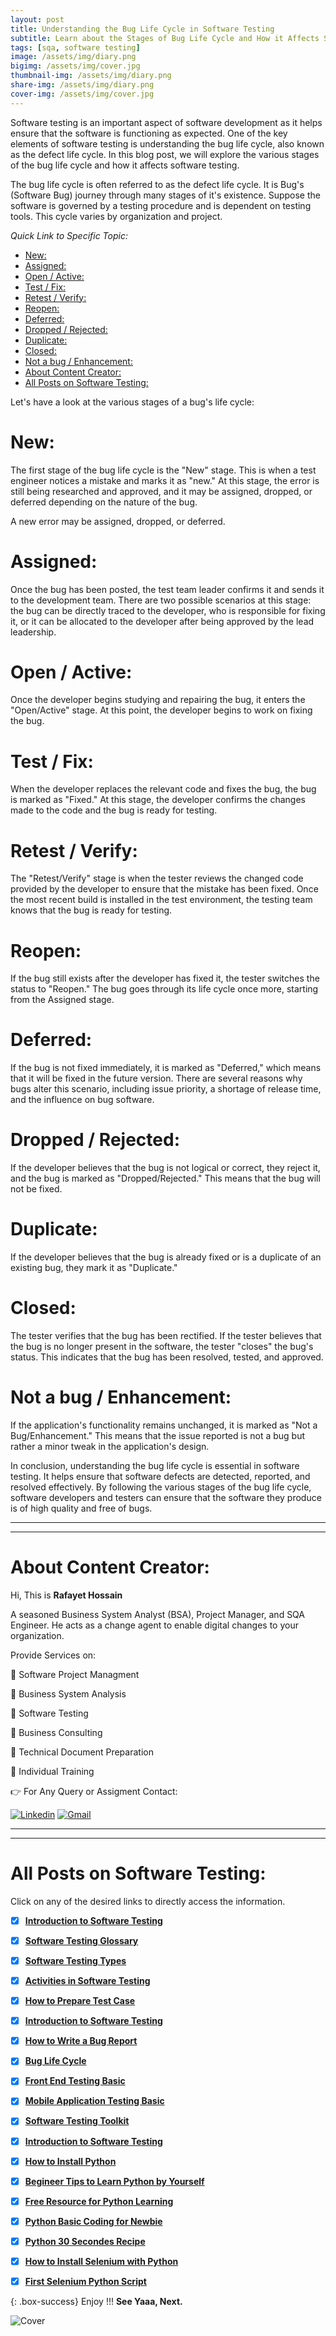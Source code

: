 ```yaml
---
layout: post
title: Understanding the Bug Life Cycle in Software Testing 
subtitle: Learn about the Stages of Bug Life Cycle and How it Affects Software Testing
tags: [sqa, software testing]
image: /assets/img/diary.png
bigimg: /assets/img/cover.jpg
thumbnail-img: /assets/img/diary.png
share-img: /assets/img/diary.png
cover-img: /assets/img/cover.jpg
---
```


Software testing is an important aspect of software development as it helps ensure that the software is functioning as expected. One of the key elements of software testing is understanding the bug life cycle, also known as the defect life cycle. In this blog post, we will explore the various stages of the bug life cycle and how it affects software testing.

The bug life cycle is often referred to as the defect life cycle. It is Bug's (Software Bug) journey through many stages of it's existence. Suppose the software is governed by a testing procedure and is dependent on testing tools. This cycle varies by organization and project.

_Quick Link to Specific Topic:_

- [New:](#new)
- [Assigned:](#assigned)
- [Open / Active:](#open--active)
- [Test / Fix:](#test--fix)
- [Retest / Verify:](#retest--verify)
- [Reopen:](#reopen)
- [Deferred:](#deferred)
- [Dropped / Rejected:](#dropped--rejected)
- [Duplicate:](#duplicate)
- [Closed:](#closed)
- [Not a bug / Enhancement:](#not-a-bug--enhancement)
- [About Content Creator:](#about-content-creator)
- [All Posts on Software Testing:](#all-posts-on-software-testing)

Let's have a look at the various stages of a bug's life cycle:

# New:

The first stage of the bug life cycle is the "New" stage. This is when a test engineer notices a mistake and marks it as "new." At this stage, the error is still being researched and approved, and it may be assigned, dropped, or deferred depending on the nature of the bug.

A new error may be assigned, dropped, or deferred.

# Assigned:

Once the bug has been posted, the test team leader confirms it and sends it to the development team. There are two possible scenarios at this stage: the bug can be directly traced to the developer, who is responsible for fixing it, or it can be allocated to the developer after being approved by the lead leadership.



# Open / Active:

Once the developer begins studying and repairing the bug, it enters the "Open/Active" stage. At this point, the developer begins to work on fixing the bug.


# Test / Fix:

When the developer replaces the relevant code and fixes the bug, the bug is marked as "Fixed." At this stage, the developer confirms the changes made to the code and the bug is ready for testing.


# Retest / Verify:

The "Retest/Verify" stage is when the tester reviews the changed code provided by the developer to ensure that the mistake has been fixed. Once the most recent build is installed in the test environment, the testing team knows that the bug is ready for testing.

# Reopen:

If the bug still exists after the developer has fixed it, the tester switches the status to "Reopen." The bug goes through its life cycle once more, starting from the Assigned stage.

# Deferred:

If the bug is not fixed immediately, it is marked as "Deferred," which means that it will be fixed in the future version. There are several reasons why bugs alter this scenario, including issue priority, a shortage of release time, and the influence on bug software.

# Dropped / Rejected:

If the developer believes that the bug is not logical or correct, they reject it, and the bug is marked as "Dropped/Rejected." This means that the bug will not be fixed.

# Duplicate:

If the developer believes that the bug is already fixed or is a duplicate of an existing bug, they mark it as "Duplicate."

# Closed:

The tester verifies that the bug has been rectified. If the tester believes that the bug is no longer present in the software, the tester "closes" the bug's status. This indicates that the bug has been resolved, tested, and approved.

# Not a bug / Enhancement:

If the application's functionality remains unchanged, it is marked as "Not a Bug/Enhancement." This means that the issue reported is not a bug but rather a minor tweak in the application's design.

In conclusion, understanding the bug life cycle is essential in software testing. It helps ensure that software defects are detected, reported, and resolved effectively. By following the various stages of the bug life cycle, software developers and testers can ensure that the software they produce is of high quality and free of bugs.


----------------------------------------------------------------------
----------------------------------------------------------------------

# About Content Creator: 


Hi, This is **Rafayet Hossain**

A seasoned Business System Analyst (BSA), Project Manager, and SQA Engineer.
He acts as a change agent to enable digital changes to your organization.

Provide Services on:

🎯 Software Project Managment 

🎯 Business System Analysis 

🎯 Software Testing 

🎯 Business Consulting

🎯 Technical Document Preparation 

🎯 Individual Training  


👉 For Any Query or Assigment Contact: 


[![Linkedin](https://img.shields.io/badge/-LinkedIn-blue?style=flat&logo=Linkedin&logoColor=white)](https://www.linkedin.com/in/rafayethossain/)
[![Gmail](https://img.shields.io/badge/-Gmail-c14438?style=flat&logo=Gmail&logoColor=white)](mailto:rafayet13@gmail.com)


----------------------------------------------------------------------
----------------------------------------------------------------------



# All Posts on Software Testing:  

Click on any of the desired links to directly access the information.

- [x]  [**Introduction to Software Testing**](https://rafayethossain.github.io/2018-08-05-Introduction-to-Software-Testing/)
- [x]  [**Software Testing Glossary**](https://rafayethossain.github.io/2018-08-12-Software-Testing-Terms-of-Glossary/)
- [x]  [**Software Testing Types**](https://rafayethossain.github.io/2018-08-22-Software-Testing-Types/)
- [x]  [**Activities in Software Testing**](https://rafayethossain.github.io/2018-09-01-Test-Activities-You-Must-Know/)
- [x]  [**How to Prepare Test Case**](https://rafayethossain.github.io/2018-09-11-How-Prepare-Test-Case/)
- [x]  [**Introduction to Software Testing**](https://rafayethossain.github.io/2018-08-05-Introduction-to-Software-Testing/)
- [x]  [**How to Write a Bug Report**](https://rafayethossain.github.io/2018-09-20-How-to-Write-a-Bug-Report/)
- [x]  [**Bug Life Cycle**](https://rafayethossain.github.io/2018-09-23-Life-Cycle-of-a-Bug/)
- [x]  [**Front End Testing Basic**](https://rafayethossain.github.io/2018-09-30-Basic-GUI-Testing/)
- [x]  [**Mobile Application Testing Basic**](https://rafayethossain.github.io/2018-10-05-Mobile-App-Testing-Basic/)
- [x]  [**Software Testing Toolkit**](https://rafayethossain.github.io/2018-10-10-Software-Testing-Toolkit/)
- [x]  [**Introduction to Software Testing**](https://rafayethossain.github.io/2018-08-05-Introduction-to-Software-Testing/)
- [x]  [**How to Install Python**](https://rafayethossain.github.io/2018-12-31-how-install-python-on-windows/)
- [x]  [**Begineer Tips to Learn Python by Yourself**](https://rafayethossain.github.io/2019-01-03-Beginner-Tips-for-Learning-Python/)
- [x]  [**Free Resource for Python Learning**](https://rafayethossain.github.io/2019-01-04-Python-Resource-Books-and-Recipe/)
- [x]  [**Python Basic Coding for Newbie**](https://rafayethossain.github.io/2019-01-05-Basic-Python-Coding/)
- [x]  [**Python 30 Secondes Recipe**](https://rafayethossain.github.io/2019-01-07-Python-Easy-Trick-Collected/)
- [x]  [**How to Install Selenium with Python**](https://rafayethossain.github.io/2019-01-08-How-To-Install-Selenium-Python-Webdriver/)
- [x]  [**First Selenium Python Script**](https://rafayethossain.github.io/2019-01-09-My-First-Python-Selenium-Script/)


 

{: .box-success}
Enjoy !!!
**See Yaaa, Next.**

![Cover](/assets/img/cover.jpg "Cover")
